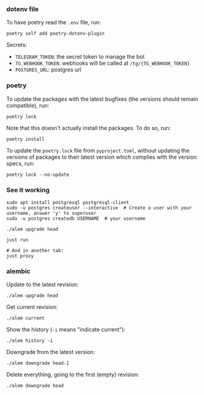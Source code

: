 ### dotenv file

To have poetry read the `.env` file, run:

```
poetry self add poetry-dotenv-plugin
```

Secrets:
* `TELEGRAM_TOKEN`: the secret token to manage the bot
* `TG_WEBHOOK_TOKEN`: webhooks will be called at `/tg/{TG_WEBHOOK_TOKEN}`
* `POSTGRES_URL`: postgres url


### poetry

To update the packages with the latest bugfixes (the
versions should remain compatible), run:

```
poetry lock
```

Note that this doesn't actually install the packages. To do so, run:

```
poetry install
```

To update the `poetry.lock` file from `pyproject.toml`, without
updating the versions of packages to their latest version which
complies with the version specs, run:

```
poetry lock --no-update
```


### See it working

```
sudo apt install postgresql postgresql-client
sudo -u postgres createuser --interactive  # Create a user with your username, answer 'y' to superuser
sudo -u postgres createdb USERNAME  # your username

./alem upgrade head

just run

# And in another tab:
just proxy
```


### alembic

Update to the latest revision:

```
./alem upgrade head
```

Get current revision:

```
./alem current
```

Show the history (`-i` means "indicate current"):

```
./alem history -i
```

Downgrade from the latest version:

```
./alem downgrade head-1
```

Delete everything, going to the first (empty) revision:

```
./alem downgrade head
```
